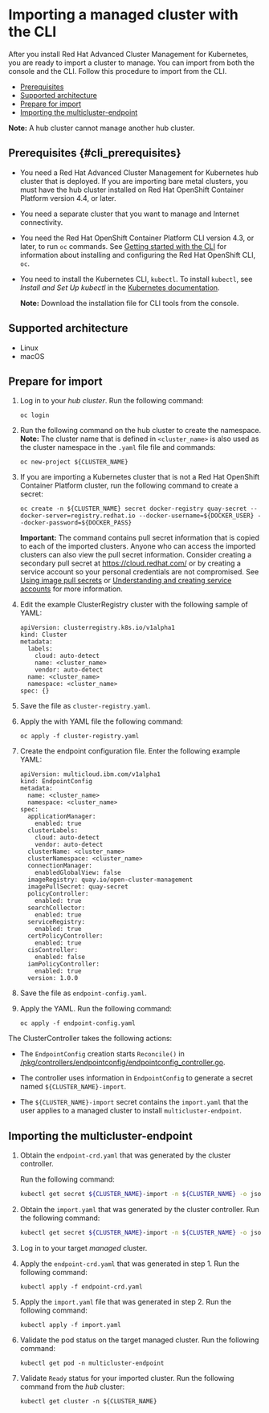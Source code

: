 # Importing a managed cluster with the CLI


After you install Red Hat Advanced Cluster Management for Kubernetes, you are ready to import a cluster to manage. You can import from both the console and the CLI. Follow this procedure to import from the CLI.


  - [Prerequisites](#cli_prerequisites)
  - [Supported architecture](#supported-architecture)
  - [Prepare for import](#prepare-for-import)
  - [Importing the multicluster-endpoint](#importing-the-multicluster-endpoint)

  **Note:** A hub cluster cannot manage another hub cluster.

## Prerequisites {#cli_prerequisites}

* You need a Red Hat Advanced Cluster Management for Kubernetes hub cluster that is deployed. If you are importing bare metal clusters, you must have the hub cluster installed on Red Hat OpenShift Container Platform version 4.4, or later. 

* You need a separate cluster that you want to manage and Internet connectivity.

* You need the Red Hat OpenShift Container Platform CLI version 4.3, or later, to run `oc` commands. See [Getting started with the CLI](https://docs.openshift.com/container-platform/4.3/cli_reference/openshift_cli/getting-started-cli.html) for information about installing and configuring the Red Hat OpenShift CLI, `oc`.

* You need to install the Kubernetes CLI, `kubectl`. To install `kubectl`, see _Install and Set Up kubectl_ in the [Kubernetes documentation](https://kubernetes.io/docs/tasks/tools/install-kubectl/#install-kubectl-on-macos).

  **Note:** Download the installation file for CLI tools from the console.

## Supported architecture

* Linux
* macOS

## Prepare for import

1. Log in to your _hub cluster_. Run the following command:

   ```
   oc login
   ```

2. Run the following command on the hub cluster to create the namespace. **Note:** The cluster name that is defined in `<cluster_name>` is also used as the cluster namespace in the `.yaml` file file and commands:

   ```
   oc new-project ${CLUSTER_NAME}
   ```

3. If you are importing a Kubernetes cluster that is not a Red Hat OpenShift Container Platform cluster, run the following command to create a secret:

   ```
   oc create -n ${CLUSTER_NAME} secret docker-registry quay-secret --docker-server=registry.redhat.io --docker-username=${DOCKER_USER} --docker-password=${DOCKER_PASS}
   ```

   **Important:** The command contains pull secret information that is copied to each of the imported clusters. Anyone who can access the imported clusters can also view the pull secret information. Consider creating a secondary pull secret at https://cloud.redhat.com/ or by creating a service account so your personal credentials are not compromised. See [Using image pull secrets](https://docs.openshift.com/container-platform/4.4/openshift_images/managing_images/using-image-pull-secrets.html) or [Understanding and creating service accounts](https://docs.openshift.com/container-platform/4.4/authentication/understanding-and-creating-service-accounts.html) for more information.

4. Edit the example ClusterRegistry cluster with the following sample of YAML:

   ```
   apiVersion: clusterregistry.k8s.io/v1alpha1
   kind: Cluster
   metadata:
     labels:
       cloud: auto-detect
       name: <cluster_name>
       vendor: auto-detect
     name: <cluster_name>
     namespace: <cluster_name>
   spec: {}
   ```

5. Save the file as `cluster-registry.yaml`.

6. Apply the with YAML file the following command:

   ```
   oc apply -f cluster-registry.yaml
   ```

7. Create the endpoint configuration file. Enter the following example YAML:

   ```
   apiVersion: multicloud.ibm.com/v1alpha1
   kind: EndpointConfig
   metadata:
     name: <cluster_name>
     namespace: <cluster_name>
   spec:
     applicationManager:
       enabled: true
     clusterLabels:
       cloud: auto-detect
       vendor: auto-detect
     clusterName: <cluster_name>
     clusterNamespace: <cluster_name>
     connectionManager:
       enabledGlobalView: false
     imageRegistry: quay.io/open-cluster-management
     imagePullSecret: quay-secret
     policyController:
       enabled: true
     searchCollector:
       enabled: true
     serviceRegistry:
       enabled: true
     certPolicyController:
       enabled: true
     cisController:
       enabled: false
     iamPolicyController:
       enabled: true
     version: 1.0.0
   ```

8. Save the file as `endpoint-config.yaml`.

9. Apply the YAML. Run the following command:

   ```
   oc apply -f endpoint-config.yaml
   ```

The ClusterController takes the following actions:

- The `EndpointConfig` creation starts `Reconcile()` in [/pkg/controllers/endpointconfig/endpointconfig_controller.go](https://github.com/open-cluster-management/rcm-controller/blob/master/pkg/controller/endpointconfig/endpointconfig_controller.go).

- The controller uses information in `EndpointConfig` to generate a secret named `${CLUSTER_NAME}-import`.

- The `${CLUSTER_NAME}-import` secret contains the `import.yaml` that the user applies to a managed cluster to install `multicluster-endpoint`.

## Importing the multicluster-endpoint

1. Obtain the `endpoint-crd.yaml` that was generated by the cluster controller.

   Run the following command:

   ```bash
   kubectl get secret ${CLUSTER_NAME}-import -n ${CLUSTER_NAME} -o jsonpath={.data.endpoint-crd\\.yaml} | base64 --decode > endpoint-crd.yaml
   ```

2. Obtain the `import.yaml` that was generated by the cluster controller. Run the following command:

   ```bash
   kubectl get secret ${CLUSTER_NAME}-import -n ${CLUSTER_NAME} -o jsonpath={.data.import\\.yaml} | base64 --decode > import.yaml
   ```

3. Log in to your target _managed_ cluster.

4. Apply the `endpoint-crd.yaml` that was generated in step 1. Run the following command:

   ```
   kubectl apply -f endpoint-crd.yaml
   ```

5. Apply the `import.yaml` file that was generated in step 2. Run the following command:

   ```
   kubectl apply -f import.yaml
   ```

6. Validate the pod status on the target managed cluster. Run the following command:

   ```
   kubectl get pod -n multicluster-endpoint
   ```

7. Validate `Ready` status for your imported cluster. Run the following command from the _hub_ cluster:

   ```
   kubectl get cluster -n ${CLUSTER_NAME}
   ```
